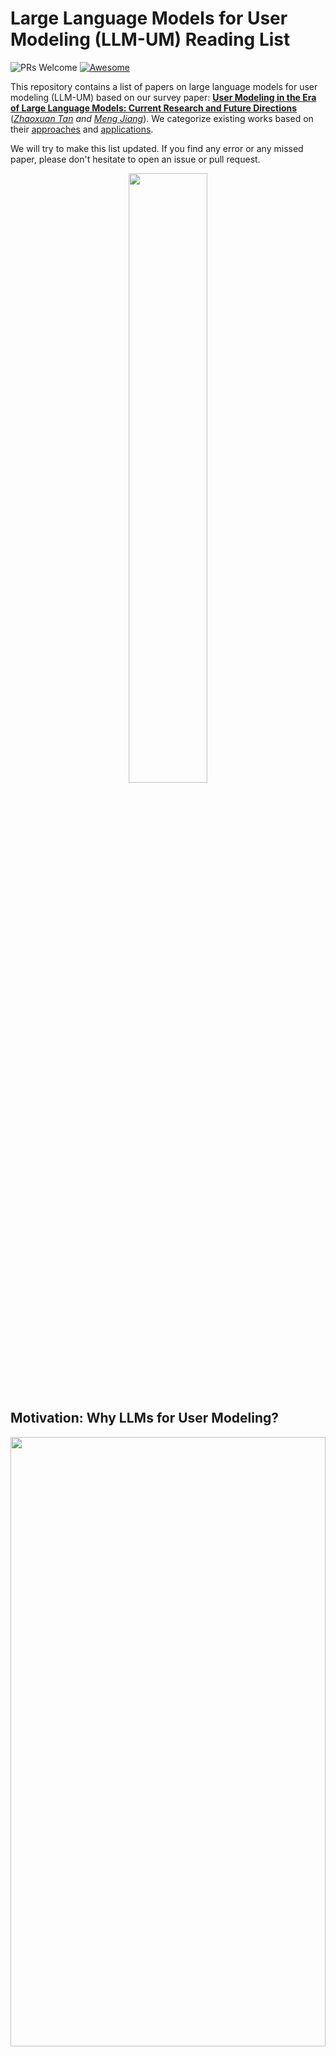 
# Large Language Models for User Modeling (LLM-UM) Reading List
![PRs Welcome](https://img.shields.io/badge/PRs-Welcome-green)  [![Awesome](https://awesome.re/badge.svg)](https://awesome.re) 


This repository contains a list of papers on large language models for user modeling (LLM-UM) based on our survey paper: [**User Modeling in the Era of Large Language Models: Current Research and Future Directions**](https://arxiv.org/abs/2312.11518) (*[Zhaoxuan Tan](https://zhaoxuan.info/) and [Meng Jiang](http://www.meng-jiang.com/)*).
We categorize existing works based on their [approaches](#approaches-to-llm-um) and [applications](#applications-of-llm-um).

We will try to make this list updated. If you find any error or any missed paper, please don't hesitate to open an issue or pull request.

<div  align="center">    
<img src="./asset/intro.png" width="50%" height="50%">
</div>


## Motivation: Why LLMs for User Modeling?

<div  align="center">    
<img src="./asset/LLM-UM_Fig2.png" width="100%" height="50%">
</div>

LLMs have shown promising potential in modeling and comprehending user-generated content (UGC), as evidenced by various studies and examples. One area of focus is utilizing LLMs for recommendation purposes, where they can predict users' item-based interests based on their behavior history. User profiling is another domain where LLMs excel, summarizing users' characteristics and interests from their generated content and history. In the context of rating prediction, LLMs can leverage reasoning based on users' previous ratings to predict ratings for candidate items. Additionally, LLMs demonstrate the ability to understand user personality and recognize it based on UGC history. They also prove effective in detecting suspicious UGC, such as hate speech. These findings collectively illustrate the capabilities of LLMs in modeling, understanding, and reasoning UGC and user behavior, making them valuable tools for user-oriented applications.

## Approaches to LLM-UM

### LLMs as Predictors

<div  align="center">    
<img src="./asset/LLM-UM_Predictors.png" width="100%" height="70%">
</div>

#### Common Generative Reasoner

- **Recommendation as Instruction Following: A Large Language Model Empowered Recommendation Approach [[link]](https://arxiv.org/abs/2305.07001)**
    
    
- **Is ChatGPT a Good Recommender? A Preliminary Study [[link]](https://arxiv.org/abs/2304.10149)**
    
    
- **Zero-Shot Next-Item Recommendation using Large Pretrained Language Models [[link]](https://arxiv.org/abs/2304.03153)**
    
    
- **Large Language Models for User Interest Journeys [[link]](https://arxiv.org/abs/2305.15498)**
    
    
- **Large Language Models are Competitive Near Cold-start Recommenders for Language- and Item-based Preferences [[link]](https://arxiv.org/pdf/2307.14225.pdf)**
    
    
- **BookGPT: A General Framework for Book Recommendation Empowered by Large Language Model [[link]](https://arxiv.org/abs/2305.15673)**
    
    
- **Large Language Models are Zero-Shot Rankers for Recommender Systems [[link]](https://arxiv.org/abs/2305.08845)**
    
    
- **PALR: Personalization Aware LLMs for Recommendation [[link]](https://arxiv.org/abs/2305.07622)**
    
    
- **LaMP: When Large Language Models Meet Personalization [[link]](https://arxiv.org/pdf/2304.11406.pdf)**
    
    
- **Teach LLMs to Personalize -- An Approach inspired by Writing Education [[link]](https://arxiv.org/abs/2308.07968)**
    
    
- **A Preliminary Study of ChatGPT on News Recommendation: Personalization, Provider Fairness, Fake News [[link]](https://arxiv.org/abs/2306.10702)**
    
    
- **ReLLa: Retrieval-enhanced Large Language Models for Lifelong Sequential Behavior Comprehension in Recommendation [[link]](https://arxiv.org/pdf/2308.11131.pdf)**
    
    
- **Is ChatGPT a Good Personality Recognizer? A Preliminary Study [[link]](https://arxiv.org/abs/2307.03952)**

- **Can ChatGPT Assess Human Personalities? A General Evaluation Framework [[link]](https://arxiv.org/abs/2303.01248)**

- **Uncovering the Potential of ChatGPT for Discourse Analysis in Dialogue: An Empirical Study [[link]](https://arxiv.org/abs/2305.08391)**


- **Large language models can accurately predict searcher preferences [[link]](https://arxiv.org/abs/2309.10621)**
    
    
- **An External Stability Audit Framework to Test the Validity of Personality Prediction in AI Hiring [[link]](https://arxiv.org/abs/2201.09151)**
            
- **Multilevel Large Language Models for Everyone [[link]](https://arxiv.org/abs/2307.13221)**

- **Evaluating ChatGPT as a Recommender System: A Rigorous Approach [[link]](https://arxiv.org/abs/2309.03613)**

- **ChatGPT for Suicide Risk Assessment on Social Media: Quantitative Evaluation of Model Performance, Potentials and Limitations [[link]](https://arxiv.org/abs/2306.09390)**

- **Recommendation as Instruction Following: A Large Language Model Empowered Recommendation Approach [[link]](https://arxiv.org/abs/2305.07001)**


- **Generative Job Recommendations with Large Language Model [[link]](https://arxiv.org/abs/2307.02157)**

- **TALLRec: An Effective and Efficient Tuning Framework to Align Large Language Model with Recommendation [[link]](https://arxiv.org/abs/2305.00447)**

- **Exploring Large Language Model for Graph Data Understanding in Online Job Recommendations [[link]](https://arxiv.org/pdf/2307.05722.pdf)**
    
- **Automatic Personalized Impression Generation for PET Reports Using Large Language Models [[link]](https://arxiv.org/abs/2309.10066)**


- **ReLLa: Retrieval-enhanced Large Language Models for Lifelong Sequential Behavior Comprehension in Recommendation [[link]](https://arxiv.org/abs/2308.11131)**




#### Simulator/Agent
- **Leveraging Large Language Models in Conversational Recommender Systems [[link]](https://arxiv.org/abs/2305.07961)**
        
        
- **RecMind: Large Language Model Powered Agent For Recommendation [[link]](https://arxiv.org/abs/2308.14296)**
    
    
- **Recommender AI Agent: Integrating Large Language Models for Interactive Recommendations [[link]](https://arxiv.org/abs/2308.16505)**
    
    
- **When Large Language Model based Agent Meets User Behavior Analysis: A Novel User Simulation Paradigm [[link]](https://arxiv.org/abs/2306.02552)**
    
    
- **Unlocking the Potential of User Feedback: Leveraging Large Language Model as User Simulator to Enhance Dialogue System [[link]](https://arxiv.org/abs/2306.09821)**
    
    
- **Large Language Model as a User Simulator [[link]](https://arxiv.org/abs/2308.11534)**
    
    
- **Graph-ToolFormer: To Empower LLMs with Graph Reasoning Ability via Prompt Augmented by ChatGPT [[link]](https://arxiv.org/abs/2304.11116)**
    
    
- **Auto-GPT [[link]](https://github.com/Significant-Gravitas/Auto-GPT)**
    

- **A Study on the Performance of Generative Pre-trained Transformer (GPT) in Simulating Depressed Individuals on the Standardized Depressive Symptom Scale [[link]](https://arxiv.org/abs/2307.08576)**

- **Generative Agents: Interactive Simulacra of Human Behavior [[link]](https://arxiv.org/abs/2304.03442)**

- **PersonaLLM: Investigating the Ability of Large Language Models to Express Big Five Personality Traits [[link]](https://arxiv.org/abs/2305.02547)**

- **When Large Language Model based Agent Meets User Behavior Analysis: A Novel User Simulation Paradigm [[link]](https://arxiv.org/abs/2306.02552)**



#### Classifier/Detector

- **How would Stance Detection Techniques Evolve after the Launch of ChatGPT? [[link]](https://arxiv.org/abs/2212.14548)**
        
        
- **Ladder-of-Thought: Using Knowledge as Steps to Elevate Stance Detection [[link]](https://arxiv.org/abs/2308.16763)**

- **Leveraging Large Language Models for Topic Classification in the Domain of Public Affairs [[link]](https://arxiv.org/abs/2306.02864)**
    
    
- **Text Classification via Large Language Models [[link]](https://arxiv.org/abs/2305.08377)**
    
    
- **Navigating Prompt Complexity for Zero-Shot Classification: A Study of Large Language Models in Computational Social Science [[link]](https://arxiv.org/abs/2305.14310)**
    
    
- **Exploring Zero and Few-shot Techniques for Intent Classification [[link]](https://arxiv.org/pdf/2305.07157.pdf)**
    
    
- **Enabling Classifiers to Make Judgements Explicitly Aligned with Human Values [[link]](https://arxiv.org/pdf/2210.07652.pdf)**
- **Large Language Models in the Workplace: A Case Study on Prompt Engineering for Job Type Classification [[link]](https://arxiv.org/abs/2303.07142)**
    
    
- **How to use LLMs for Text Analysis [[link]](https://arxiv.org/abs/2307.13106)**
    
    
- **Stance Detection With Supervised, Zero-Shot, and Few-Shot Applications [[link]](https://arxiv.org/abs/2305.01723)**

- **TabLLM: Few-shot Classification of Tabular Data with Large Language Models [[link]](https://arxiv.org/abs/2210.10723)**
    
    
- **Read, Diagnose and Chat: Towards Explainable and Interactive LLMs-Augmented Depression Detection in Social Media [[link]](https://arxiv.org/abs/2305.05138)**
    
    
- **What do LLMs Know about Financial Markets? A Case Study on Reddit Market Sentiment Analysis [[link]](https://arxiv.org/pdf/2212.11311.pdf)**
    
    
- **Social bot detection in the age of ChatGPT: Challenges and opportunities [[link]](https://firstmonday.org/ojs/index.php/fm/article/view/13185)**
    
    
- **Exploring Self-Reinforcement for Improving Learnersourced Multiple-Choice Question Explanations with Large Language Models [[link]](https://arxiv.org/abs/2309.10444)**

- **Leveraging Large Language Models for Automated Dialogue Analysis [[link]](https://arxiv.org/abs/2309.06490)**
    
- **Evaluating the Efficacy of Supervised Learning vs Large Language Models for Identifying Cognitive Distortions and Suicidal Risks in Chinese Social Media [[link]](https://arxiv.org/abs/2309.03564)**
    
    
- **Clickbait Detection via Large Language Models [[link]](https://arxiv.org/abs/2306.09597)**

- **Fine-Tuning Llama 2 Large Language Models for Detecting Online Sexual Predatory Chats and Abusive Texts [[link]](https://arxiv.org/abs/2308.14683)**

- **Breaking the Bank with ChatGPT: Few-Shot Text Classification for Finance [[link]](https://arxiv.org/abs/2308.14634)**

- **SentimentGPT: Exploiting GPT for Advanced Sentiment Analysis and its Departure from Current Machine Learning [[link]](https://arxiv.org/abs/2307.10234)**

- **Detecting Hate Speech with GPT-3 [[link]](https://arxiv.org/abs/2103.12407)**

- **Can Large Language Models Transform Computational Social Science? [[link]](https://arxiv.org/abs/2305.03514)**

- **Balanced and Explainable Social Media Analysis for Public Health with Large Language Models [[link]](https://link.springer.com/chapter/10.1007/978-3-031-47843-7_6)**

- **Fighting Fire with Fire: Can ChatGPT Detect AI-generated Text? [[link]](https://arxiv.org/abs/2308.01284)**

#### Scoring Function

 - **Leveraging Large Language Models in Conversational Recommender Systems [[link]](https://arxiv.org/abs/2305.07961)**
            
- **Large Language Models for User Interest Journeys [[link]](https://arxiv.org/abs/2305.15498)**

- **Chat-REC: Towards Interactive and Explainable LLMs-Augmented Recommender System [[link]](https://arxiv.org/pdf/2303.14524.pdf)**
    
    
- **Do LLMs Understand User Preferences? Evaluating LLMs On User Rating Prediction [[pdf]](https://arxiv.org/abs/2305.06474)**
    
    
- **BookGPT: A General Framework for Book Recommendation Empowered by Large Language Model [[link]](https://arxiv.org/abs/2305.15673)**
    
    
- **Is ChatGPT a Good Recommender? A Preliminary Study [[link]](https://arxiv.org/abs/2304.10149)**
    
    
- **TALLRec: An Effective and Efficient Tuning Framework to Align Large Language Model with Recommendation [[link]](https://arxiv.org/abs/2305.00447)**
    
    
- **Uncovering ChatGPT's Capabilities in Recommender Systems [[link]](https://arxiv.org/abs/2305.02182)**
    
    
- **Graph-ToolFormer: To Empower LLMs with Graph Reasoning Ability via Prompt Augmented by ChatGPT [[link](https://arxiv.org/abs/2304.11116)]**
    
    
- **Towards Open-World Recommendation with Knowledge Augmentation from Large Language Models [[link]](https://arxiv.org/abs/2306.10933)**

- **Unlocking the Potential of User Feedback: Leveraging Large Language Model as User Simulator to Enhance Dialogue System [[link]](https://arxiv.org/abs/2306.09821)**
        
#### Explainer
- **Is ChatGPT a Good Recommender? A Preliminary Study [[link]](https://arxiv.org/abs/2304.10149)**
    
- **Chat-REC: Towards Interactive and Explainable LLMs-Augmented Recommender System [[link]](https://arxiv.org/abs/2303.14524)**
    
- **Teach LLMs to Personalize -- An Approach inspired by Writing Education [[link]](https://arxiv.org/abs/2308.07968)**
    
    
- **Personalised Language Modelling of Screen Characters Using Rich Metadata Annotations [[link]](https://www.notion.so/Explanations-as-Features-LLM-Based-Features-for-Text-Attributed-Graphs-c64f1bface554df1afd6bf3ee6738521?pvs=21)**
    
    
- **Temporal Data Meets LLM -- Explainable Financial Time Series Forecasting [[link]](https://arxiv.org/abs/2306.11025)**
    
    
- **Explaining Agent Behavior with Large Language Models [[link]](https://arxiv.org/abs/2309.10346)**
    
    
- **Balanced and Explainable Social Media Analysis for Public Health with Large Language Models [[link]](https://arxiv.org/abs/2309.05951)**
            
- **Generate Neural Template Explanations for Recommendation [[link]](https://dl.acm.org/doi/10.1145/3340531.3411992)**
- **Personalized Prompt Learning for Explainable Recommendation [[link]](https://arxiv.org/abs/2202.07371)**
    
    
- **Generating medically-accurate summaries of patient-provider dialogue: A multi-stage approach using large language models [[link]](https://arxiv.org/abs/2305.05982)**

- **Exploring Self-Reinforcement for Improving Learnersourced Multiple-Choice Question Explanations with Large Language Models [[link]](https://arxiv.org/abs/2309.10444)**

- **LLMs as Counterfactual Explanation Modules: Can ChatGPT Explain Black-box Text Classifiers? [[link]](https://arxiv.org/abs/2309.13340)**

- **Evaluating GPT-3 Generated Explanations for Hateful Content Moderation [[link]](https://arxiv.org/abs/2305.17680)**

- **Can Large Language Models Transform Computational Social Science? [[link]](https://arxiv.org/abs/2305.03514)**


#### Chatbot

- **Chat-REC: Towards Interactive and Explainable LLMs-Augmented Recommender System [[link]](https://arxiv.org/pdf/2303.14524.pdf)**
        
        
- **Sparks of Artificial General Recommender (AGR): Early Experiments with ChatGPT [[link]](https://arxiv.org/abs/2305.04518)**
    
    
- **Read, Diagnose and Chat: Towards Explainable and Interactive LLMs-Augmented Depression Detection in Social Media [[link]](https://arxiv.org/abs/2305.05138)**
    
    
- **PersonaLLM: Investigating the Ability of GPT-3.5 to Express Personality Traits and Gender Differences [[link]](https://arxiv.org/abs/2305.02547)**
    
    
- **Can LLMs be Good Financial Advisors?: An Initial Study in Personal Decision Making for Optimized Outcomes [[link]](https://arxiv.org/abs/2307.07422)**
    
    
- **ChatGPT as your Personal Data Scientist [[link]](https://arxiv.org/pdf/2305.13657.pdf)**
    
    
- **CharacterChat: Learning towards Conversational AI with Personalized Social Support [[link]](https://arxiv.org/abs/2308.10278)**
    
    
- **Building Emotional Support Chatbots in the Era of LLMs [[link]](https://arxiv.org/abs/2308.11584)**
    
    
- **Large Language Models as Zero-Shot Conversational Recommenders [[link]](https://arxiv.org/abs/2308.10053)**
    
    
- **Building a Role Specified Open-Domain Dialogue System Leveraging Large-Scale Language Models [[link]](https://arxiv.org/abs/2205.00176)**

- **ChatDoctor: A Medical Chat Model Fine-Tuned on a Large Language Model Meta-AI (LLaMA) Using Medical Domain Knowledge [[link]](https://arxiv.org/abs/2303.14070)**

- **LLM-empowered Chatbots for Psychiatrist and Patient Simulation: Application and Evaluation [[link]](https://arxiv.org/abs/2305.13614)**

- **Generative Recommendation: Towards Next-generation Recommender Paradigm [[link]](https://arxiv.org/abs/2304.03516)**

### LLMs as Enhancer

#### Profiler
- **GENRE - A First Look at LLM-Powered Generative News Recommendation [[link]](https://arxiv.org/abs/2305.06566)**
    
    
- **ONCE: Boosting Content-based Recommendation with Both Open- and Closed-source Large Language Models [[link]](https://arxiv.org/abs/2305.06566)**
    
    
- **Heterogeneous Knowledge Fusion: A Novel Approach for Personalized Recommendation via LLM [[link]](https://arxiv.org/pdf/2308.03333.pdf)**
    
    
- **PALR: Personalization Aware LLMs for Recommendation [[link]](https://arxiv.org/abs/2305.07622)**
    
    
- **Towards Open-World Recommendation with Knowledge Augmentation from Large Language Models [[link]](https://arxiv.org/pdf/2306.10933.pdf)**
    
    
- **Enhancing Job Recommendation through LLM-based Generative Adversarial Networks [[link]](https://arxiv.org/abs/2307.10747)**

- **Heterogeneous Knowledge Fusion: A Novel Approach for Personalized Recommendation via LLM [[link]](https://arxiv.org/abs/2308.03333)**

- **Generative Job Recommendations with Large Language Model [[link]](https://arxiv.org/abs/2307.02157)**

- **Zero-Shot Next-Item Recommendation using Large Pretrained Language Models [[link]](https://arxiv.org/abs/2304.03153)**


#### Feature Encoder

<div  align="center">    
<img src="./asset/LLM-UM_Enhancers.png" width="100%" height="70%">
</div>

- **Are GPT Embeddings Useful for Ads and Recommendation? [[link]](https://dl.acm.org/doi/abs/10.1007/978-3-031-40292-0_13)**
        
        
- **LKPNR: LLM and KG for Personalized News Recommendation Framework [[link]](https://arxiv.org/abs/2308.12028)**
        
        
- **Exploring the Upper Limits of Text-Based Collaborative Filtering Using Large Language Models: Discoveries and Insights [[link]](https://arxiv.org/abs/2305.11700)**
                
- **LLM4Jobs: Unsupervised occupation extraction and standardization leveraging Large Language Models [[link]](https://arxiv.org/abs/2309.09708)**
                
- **Prompt Tuning Large Language Models on Personalized Aspect Extraction for Recommendations [[link]](https://arxiv.org/pdf/2306.01475.pdf)**

- **SentimentGPT: Exploiting GPT for Advanced Sentiment Analysis and its Departure from Current Machine Learning [[link]](https://arxiv.org/abs/2307.10234)**

- **Towards Open-World Recommendation with Knowledge Augmentation from Large Language Models [[link]](https://arxiv.org/abs/2306.10933)**



#### Knowledge Augmenter

- **Are GPT Embeddings Useful for Ads and Recommendation? [[link]](https://dl.acm.org/doi/abs/10.1007/978-3-031-40292-0_13)**
        
        
- **Heterogeneous Knowledge Fusion: A Novel Approach for Personalized Recommendation via LLM [[link]](https://arxiv.org/pdf/2308.03333.pdf)**
    
    
- **Large Language Model Augmented Narrative Driven Recommendations [[link]](https://arxiv.org/abs/2306.02250)**
    
    
- **Towards Open-World Recommendation with Knowledge Augmentation from Large Language Models [[link]](https://arxiv.org/pdf/2306.10933.pdf)**
    
    
- **Heterogeneous Knowledge Fusion: A Novel Approach for Personalized Recommendation via LLM [[link]](https://arxiv.org/pdf/2308.03333.pdf)**
    
    
- **GPT4Rec: A Generative Framework for Personalized Recommendation and User Interests Interpretation [[link]](https://arxiv.org/pdf/2304.03879.pdf)**
    
    
- **AugESC: Dialogue Augmentation with Large Language Models for Emotional Support Conversation [[link]](https://arxiv.org/abs/2202.13047)**
    
    
- **LLM-Rec: Personalized Recommendation via Prompting Large Language Models [[link]](https://arxiv.org/abs/2307.15780)**
    
    
- **LLM Based Generation of Item-Description for Recommendation System [[link]](https://dl.acm.org/doi/pdf/10.1145/3604915.3610647)**

- **Prompt Tuning Large Language Models on Personalized Aspect Extraction for Recommendations [[link]](https://arxiv.org/abs/2306.01475)**

- **ChatGPT as Data Augmentation for Compositional Generalization: A Case Study in Open Intent Detection [[link]](https://arxiv.org/abs/2308.13517)**

- **PULSAR: Pre-training with Extracted Healthcare Terms for Summarising Patients' Problems and Data Augmentation with Black-box Large Language Models [[link]](https://arxiv.org/abs/2306.02754)**

- **PULSAR at MEDIQA-Sum 2023: Large Language Models Augmented by Synthetic Dialogue Convert Patient Dialogues to Medical Records [[link]](https://arxiv.org/abs/2307.02006)**

- **Enhancing social network hate detection using back translation and GPT-3 augmentations during training and test-time [[link]](https://www.sciencedirect.com/science/article/pii/S1566253523002038)**

- **Roll Up Your Sleeves: Working with a Collaborative and Engaging Task-Oriented Dialogue System [[link]](https://arxiv.org/abs/2307.16081)**

- **Large Language Models for Healthcare Data Augmentation: An Example on Patient-Trial Matching [[link]](https://arxiv.org/abs/2303.16756)**


#### Data Generator

- **Enabling Classifiers to Make Judgements Explicitly Aligned with Human Values [[link]](https://arxiv.org/pdf/2210.07652.pdf)**
    
    
- **Generating Efficient Training Data via LLM-based Attribute Manipulation [[link]](https://arxiv.org/pdf/2307.07099.pdf)**
    
    
- **Language Models are Realistic Tabular Data Generators [[link]](https://arxiv.org/abs/2210.06280)**
    
    
- **Does Synthetic Data Generation of LLMs Help Clinical Text Mining? [[link]](https://arxiv.org/abs/2303.04360)**
    
    
- **Prompt2Model: Generating Deployable Models from Natural Language Instructions [[link]](https://arxiv.org/abs/2308.12261)**
    
    
- **Fabricator: An Open Source Toolkit for Generating Labeled Training Data with Teacher LLMs [[link]](https://arxiv.org/abs/2309.09582)**
    
    
- **Building Emotional Support Chatbots in the Era of LLMs [[link]](https://arxiv.org/pdf/2308.11584.pdf)**
    
    
- **UMASS_BioNLP at MEDIQA-Chat 2023: Can LLMs generate high-quality synthetic note-oriented doctor-patient conversations? [[link]](https://arxiv.org/abs/2306.16931)**
    
    
- **ChatGPT as Data Augmentation for Compositional Generalization: A Case Study in Open Intent Detection [[link]](https://arxiv.org/abs/2308.13517)**
    
    
- **PULSAR at MEDIQA-Sum 2023: Large Language Models Augmented by Synthetic Dialogue Convert Patient Dialogues to Medical Records [[link]](https://arxiv.org/pdf/2307.02006.pdf)**
    
    
- **LLM4Jobs: Unsupervised occupation extraction and standardization leveraging Large Language Models [[link]](https://arxiv.org/abs/2309.09708)**
    
    
- **Fake News Detectors are Biased against Texts Generated by Large Language Models [[link]](https://arxiv.org/abs/2309.08674)**

- **Generating Faithful Synthetic Data with Large Language Models: A Case Study in Computational Social Science [[link]](https://arxiv.org/abs/2305.15041)**

- **Exploring the Potential of AI-Generated Synthetic Datasets: A Case Study on Telematics Data with ChatGPT [[link]](https://arxiv.org/abs/2306.13700)**

- **PULSAR: Pre-training with Extracted Healthcare Terms for Summarising Patients' Problems and Data Augmentation with Black-box Large Language Models [[link]](https://arxiv.org/abs/2306.02754)**

- **Detecting Misinformation with LLM-Predicted Credibility Signals and Weak Supervision [[link]](https://arxiv.org/abs/2309.07601)**

- **What do LLMs Know about Financial Markets? A Case Study on Reddit Market Sentiment Analysis [[link]](https://arxiv.org/abs/2212.11311)**

- **Enhancing Pipeline-Based Conversational Agents with Large Language Models [[link]](https://arxiv.org/abs/2309.03748)**

- **Can LLM-Generated Misinformation Be Detected? [[link]](https://arxiv.org/abs/2309.13788)**

- **CoCo: Coherence-Enhanced Machine-Generated Text Detection Under Data Limitation With Contrastive Learning [[link]](https://arxiv.org/abs/2212.10341)**

- **GPT Paternity Test: GPT Generated Text Detection with GPT Genetic Inheritance [[link]](https://arxiv.org/abs/2305.12519)**

- **RefGPT: Dialogue Generation of GPT, by GPT, and for GPT [[link]](https://arxiv.org/abs/2305.14994)**


<div  align="center">    
<img src="./asset/LLM-UM_controller_evaluator.png" width="100%" height="70%">
</div>


### LLMs as Controllers

- **HuggingGPT: Solving AI Tasks with ChatGPT and its Friends in Hugging Face [[link]](https://arxiv.org/abs/2303.17580)**

- **Leveraging Large Language Models in Conversational Recommender Systems [[link]](https://arxiv.org/abs/2305.07961)**
    
- **Chat-REC: Towards Interactive and Explainable LLMs-Augmented Recommender System [[link]](https://arxiv.org/pdf/2303.14524.pdf)**
    
- **Enhancing Pipeline-Based Conversational Agents with Large Language Models [[link]](https://arxiv.org/abs/2309.03748)**
    
- **LLM4Jobs: Unsupervised occupation extraction and standardization leveraging Large Language Models [[link]](https://arxiv.org/abs/2309.09708)**
    
    
### LLMs as Evaluators    
    
- **Approximating Online Human Evaluation of Social Chatbots with Prompting [[link]](https://arxiv.org/abs/2304.05253)**
- **Rethinking the Evaluation for Conversational Recommendation in the Era of Large Language Models [[link]](https://arxiv.org/abs/2305.13112)**
        
- **Uncovering the Potential of ChatGPT for Discourse Analysis in Dialogue: An Empirical Study [[link]](https://arxiv.org/abs/2305.08391)**


- **Understanding the Effectiveness of Very Large Language Models on Dialog Evaluation [[link]](https://arxiv.org/abs/2301.12004)**

- **Judging LLM-as-a-judge with MT-Bench and Chatbot Arena [[link]](https://arxiv.org/abs/2306.05685)**

- **LLM-Eval: Unified Multi-Dimensional Automatic Evaluation for Open-Domain Conversations with Large Language Models [[link]](https://arxiv.org/abs/2305.13711)**

- **Towards Automated Generation and Evaluation of Questions in Educational Domains [[link]](https://www.cs.cmu.edu/~hn1/papers/EDM2022_TowardsAutomated.pdf)**

- **Generative Job Recommendations with Large Language Model [[link]](https://arxiv.org/abs/2307.02157)**

## Applications of LLM-UM

### Personalization
#### User Profiling

- **How would Stance Detection Techniques Evolve after the Launch of ChatGPT? [[link]](https://arxiv.org/abs/2212.14548)**

- **Ladder-of-Thought: Using Knowledge as Steps to Elevate Stance Detection [[link]](https://arxiv.org/abs/2308.16763)**

- **Navigating Prompt Complexity for Zero-Shot Classification: A Study of Large Language Models in Computational Social Science [[link]](https://arxiv.org/abs/2305.14310)**

- **Can Large Language Models Transform Computational Social Science? [[link]](https://arxiv.org/abs/2305.03514)**

- **SentimentGPT: Exploiting GPT for Advanced Sentiment Analysis and its Departure from Current Machine Learning [[link]](https://arxiv.org/abs/2307.10234)**

- **Large Language Models Can Be Used to Estimate the Latent Positions of Politicians [[link]](https://arxiv.org/abs/2303.12057)**

- **Can ChatGPT Assess Human Personalities? A General Evaluation Framework [[link]](https://arxiv.org/abs/2303.01248)**

- **Is ChatGPT a Good Personality Recognizer? A Preliminary Study [[link]](https://arxiv.org/abs/2307.03952)**

- **Large Language Models for User Interest Journeys [[link]](https://arxiv.org/abs/2305.15498)**


#### Personalized Recommendation

*Top-k Recommendation*

- **Uncovering ChatGPT's Capabilities in Recommender Systems [[link]](https://arxiv.org/abs/2305.02182)**

- **Enhancing Job Recommendation through LLM-based Generative Adversarial Networks [[link]](https://arxiv.org/abs/2307.10747)**

- **Large Language Models are Zero-Shot Rankers for Recommender Systems [[link]](https://arxiv.org/abs/2305.08845)**

- **Is ChatGPT a Good Recommender? A Preliminary Study [[link]](https://arxiv.org/abs/2304.10149)**

- **ONCE: Boosting Content-based Recommendation with Both Open- and Closed-source Large Language Models [[link]](https://arxiv.org/abs/2305.06566)**

- **Rethinking the Evaluation for Conversational Recommendation in the Era of Large Language Models [[link]](https://arxiv.org/abs/2305.13112)**

- **Is ChatGPT Fair for Recommendation? Evaluating Fairness in Large Language Model Recommendation [[link]](https://arxiv.org/abs/2305.07609)**


- **Recommendation as Instruction Following: A Large Language Model Empowered Recommendation Approach [[link]](https://arxiv.org/abs/2305.07001)**

- **PALR: Personalization Aware LLMs for Recommendation [[link]](https://arxiv.org/abs/2305.07622)**

- **GenRec: Large Language Model for Generative Recommendation [[link]](https://arxiv.org/abs/2307.00457)**

- **Generative Job Recommendations with Large Language Model [[link]](https://arxiv.org/abs/2307.02157)**

*Rating Prediction*

- **BookGPT: A General Framework for Book Recommendation Empowered by Large Language Model [[link]](https://arxiv.org/abs/2305.15673)**

- **Uncovering ChatGPT's Capabilities in Recommender Systems [[link]](https://arxiv.org/abs/2305.02182)**

- **Towards Open-World Recommendation with Knowledge Augmentation from Large Language Models [[link]](https://arxiv.org/abs/2306.10933)**

- **Do LLMs Understand User Preferences? Evaluating LLMs On User Rating Prediction [[link]](https://arxiv.org/abs/2305.06474)**

- **TALLRec: An Effective and Efficient Tuning Framework to Align Large Language Model with Recommendation [[link]](https://arxiv.org/abs/2305.00447)**

- **Exploring Large Language Model for Graph Data Understanding in Online Job Recommendations [[link]](https://arxiv.org/abs/2307.05722)**

- **Graph-ToolFormer: To Empower LLMs with Graph Reasoning Ability via Prompt Augmented by ChatGPT [[link]](https://arxiv.org/abs/2304.11116)**

*Conversational Recommendation*

- **Chat-REC: Towards Interactive and Explainable LLMs-Augmented Recommender System [[link]](https://arxiv.org/abs/2303.14524)**

- **Generative Recommendation: Towards Next-generation Recommender Paradigm [[link]](https://arxiv.org/abs/2304.03516)**

- **Sparks of Artificial General Recommender (AGR): Early Experiments with ChatGPT [[link]](https://arxiv.org/abs/2305.04518)**


#### Persoanlized Assistance

- **Is ChatGPT the Ultimate Programming Assistant -- How far is it? [[link]](https://arxiv.org/abs/2304.11938)**

- **Roll Up Your Sleeves: Working with a Collaborative and Engaging Task-Oriented Dialogue System [[link]](https://arxiv.org/abs/2307.16081)**

- **LaMP: When Large Language Models Meet Personalization [[link]](https://arxiv.org/abs/2304.11406)**

- **DISC-LawLLM: Fine-tuning Large Language Models for Intelligent Legal Services [[link]](https://arxiv.org/abs/2309.11325)**

- **FinGPT: Democratizing Internet-scale Data for Financial Large Language Models [[link]](https://arxiv.org/abs/2307.10485)**

- **Creativity Support in the Age of Large Language Models: An Empirical Study Involving Emerging Writers [[link]](https://arxiv.org/abs/2309.12570)**


#### Personalized Dialogue System

- **Are LLMs All You Need for Task-Oriented Dialogue? [[link]](https://arxiv.org/abs/2304.06556v2)**

- **DiagGPT: An LLM-based Chatbot with Automatic Topic Management for Task-Oriented Dialogue [[link]](https://arxiv.org/abs/2308.08043)**

- **A Personalized Dialogue Generator with Implicit User Persona Detection [[link]](https://arxiv.org/abs/2204.07372)**

- **RefGPT: Dialogue Generation of GPT, by GPT, and for GPT [[link]](https://arxiv.org/abs/2305.14994)**


#### Personalized Education

- **"With Great Power Comes Great Responsibility!": Student and Instructor Perspectives on the influence of LLMs on Undergraduate Engineering Education [[link]](https://arxiv.org/abs/2309.10694)**


- **Practical and Ethical Challenges of Large Language Models in Education: A Systematic Scoping Review [[link]](https://arxiv.org/abs/2303.13379)**

- **What Should Data Science Education Do with Large Language Models? [[link]](https://arxiv.org/abs/2307.02792)**

- **Developing Effective Educational Chatbots with ChatGPT prompts: Insights from Preliminary Tests in a Case Study on Social Media Literacy (with appendix) [[link]](https://arxiv.org/abs/2306.10645)**

- **EduChat: A Large-Scale Language Model-based Chatbot System for Intelligent Education [[link]](https://arxiv.org/abs/2308.02773)**

- **Performance of ChatGPT on USMLE: Unlocking the Potential of Large Language Models for AI-Assisted Medical Education [[link]](https://arxiv.org/abs/2307.00112)**

- **How Useful are Educational Questions Generated by Large Language Models? [[link]](https://arxiv.org/abs/2304.06638)**

- **Are Large Language Models Fit For Guided Reading? [[link]](https://arxiv.org/abs/2305.10645)**

- **Generative AI for Programming Education: Benchmarking ChatGPT, GPT-4, and Human Tutors [[link]](https://arxiv.org/abs/2306.17156)**


#### Personalized Healthcare

- **Large Language Models are Few-Shot Health Learners [[link]](https://arxiv.org/abs/2305.15525)**
         
- **Are Large Language Models Ready for Healthcare? A Comparative Study on Clinical Language Understanding [[link]](https://arxiv.org/abs/2304.05368)**

- **Multimodal LLMs for health grounded in individual-specific data [[link]](https://arxiv.org/abs/2307.09018)**

- **PharmacyGPT: The AI Pharmacist [[link]](https://arxiv.org/abs/2307.10432)**

- **The Potential and Pitfalls of using a Large Language Model such as ChatGPT or GPT-4 as a Clinical Assistant [[link]](https://arxiv.org/abs/2307.08152)**

- **Zhongjing: Enhancing the Chinese Medical Capabilities of Large Language Model through Expert Feedback and Real-world Multi-turn Dialogue [[link]](https://arxiv.org/abs/2308.03549)**

- **ChatGPT for Suicide Risk Assessment on Social Media: Quantitative Evaluation of Model Performance, Potentials and Limitations [[link]](https://arxiv.org/abs/2306.09390)**

- **Supervised Learning and Large Language Model Benchmarks on Mental Health Datasets: Cognitive Distortions and Suicidal Risks in Chinese Social Media [[link]](https://arxiv.org/abs/2309.03564)**

- **UMASS_BioNLP at MEDIQA-Chat 2023: Can LLMs generate high-quality synthetic note-oriented doctor-patient conversations? [[link]](https://arxiv.org/abs/2306.16931)**

- **LLM-empowered Chatbots for Psychiatrist and Patient Simulation: Application and Evaluation [[link]](https://arxiv.org/abs/2305.13614)**

- **Enhancing Psychological Counseling with Large Language Model: A Multifaceted Decision-Support System for Non-Professionals [[link]](https://arxiv.org/abs/2308.15192)**

- **Mental-LLM: Leveraging Large Language Models for Mental Health Prediction via Online Text Data [[link]](https://arxiv.org/abs/2307.14385)**

- **Psy-LLM: Scaling up Global Mental Health Psychological Services with AI-based Large Language Models [[link]](https://arxiv.org/abs/2307.11991)**

- **Large Language Models Can Infer Psychological Dispositions of Social Media Users [[link]](https://arxiv.org/abs/2309.08631)**


### Suspiciousness Detection

#### Fraud Detection

- **Clickbait Detection via Large Language Models [[link]](https://arxiv.org/abs/2306.09597)**

- **Anatomy of an AI-powered malicious social botnet [[link]](https://arxiv.org/abs/2307.16336)**

- **Spam-T5: Benchmarking Large Language Models for Few-Shot Email Spam Detection [[link]](https://arxiv.org/abs/2304.01238)**

- **The Looming Threat of Fake and LLM-generated LinkedIn Profiles: Challenges and Opportunities for Detection and Prevention [[link]](https://arxiv.org/abs/2307.11864)**

- **Catch Me If You Can: Identifying Fraudulent Physician Reviews with Large Language Models Using Generative Pre-Trained Transformers [[link]](https://arxiv.org/abs/2304.09948)**

- **Explaining tree model decisions in natural language for network
intrusion detection [[link]](https://arxiv.org/abs/2304.09948)**


#### Discrimination Detection

- **Detecting Hate Speech with GPT-3 [[link]](https://arxiv.org/abs/2103.12407)**

- **Enhancing social network hate detection using back translation and GPT-3 augmentations during training and test-time [[link]](https://www.sciencedirect.com/science/article/pii/S1566253523002038)**

- **Respectful or Toxic? Using Zero-Shot Learning with Language Models to Detect Hate Speech [[link]](https://aclanthology.org/2023.woah-1.6/)**

- **Evaluating ChatGPT's Performance for Multilingual and Emoji-based Hate Speech Detection [[link]](https://arxiv.org/abs/2305.13276)**

- **Evaluating GPT-3 Generated Explanations for Hateful Content Moderation [[link]](https://arxiv.org/abs/2305.17680)**


#### Misinformation Detection

- **Can LLM-Generated Misinformation Be Detected? [[link]](https://arxiv.org/abs/2309.13788)**

- **Analysis of Disinformation and Fake News Detection Using Fine-Tuned Large Language Model [[link]](https://arxiv.org/abs/2309.04704)**

- **Large language models can rate news outlet credibility [[link]](https://arxiv.org/abs/2304.00228)**

- **On the Risk of Misinformation Pollution with Large Language Models [[link]](https://arxiv.org/abs/2305.13661)**

- **Detecting Misinformation with LLM-Predicted Credibility Signals and Weak Supervision [[link]](https://arxiv.org/abs/2309.07601)**

- **Fake News Detectors are Biased against Texts Generated by Large Language Models [[link]](https://arxiv.org/abs/2309.08674)**

- **Harnessing the Power of ChatGPT in Fake News: An In-Depth Exploration in Generation, Detection and Explanation [[link]](https://arxiv.org/abs/2310.05046)**

#### LLM-Generated Text Detection

- **Detecting ChatGPT: A Survey of the State of Detecting ChatGPT-Generated Text [[link]](https://arxiv.org/abs/2309.07689)**

- **Large Language Models can be Guided to Evade AI-Generated Text Detection [[link]](https://arxiv.org/abs/2305.10847)**

- **To ChatGPT, or not to ChatGPT: That is the question! [[link]](https://arxiv.org/abs/2304.01487)**

- **The Science of Detecting LLM-Generated Texts [[link]](https://arxiv.org/abs/2303.07205)**

- **Will ChatGPT get you caught? Rethinking of Plagiarism Detection [[link]](https://arxiv.org/abs/2302.04335)**

- **How Large Language Models are Transforming Machine-Paraphrased Plagiarism [[link]](https://arxiv.org/abs/2210.03568)**

- **Evade ChatGPT Detectors via A Single Space [[link]](https://arxiv.org/abs/2307.02599)**

- **GPT Paternity Test: GPT Generated Text Detection with GPT Genetic Inheritance [[link]](https://arxiv.org/abs/2305.12519)**

- **Is ChatGPT Involved in Texts? Measure the Polish Ratio to Detect ChatGPT-Generated Text [[link]](https://arxiv.org/abs/2307.11380)**

- **Detecting llm-generated text in computing education: A
comparative study for chatgpt cases [[link]](https://arxiv.org/abs/2307.11380)**

- **CoCo: Coherence-Enhanced Machine-Generated Text Detection Under Data Limitation With Contrastive Learning [[link]](https://arxiv.org/abs/2212.10341)**


- **Fighting Fire with Fire: Can ChatGPT Detect AI-generated Text? [[link]](https://arxiv.org/abs/2308.01284)**

## Contributing

🧐 Contributions to this repository are welcome!

If you have come across relevant resources, feel free to open an issue or submit a pull request.

```
- **paper_name [[link]](paper_link)**
```


## Citation
**If you find this repository helpful for your work, please kindly cite our paper.**

```
@article{tan2023user,
  title={User Modeling in the Era of Large Language Models: Current Research and Future Directions},
  author={Tan, Zhaoxuan and Jiang, Meng},
  journal={IEEE Data Engineering Bulletin},
  year={2023}
}
```




## Acknowledgement

This page is contributed by [Zhaoxuan Tan](https://zhaoxuan.info/) (ztan3@nd.edu) and [Meng Jiang](http://www.meng-jiang.com/) (mjiang2@nd.edu).